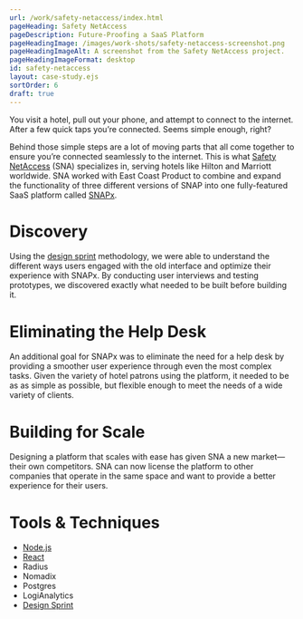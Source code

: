 ```yaml
---
url: /work/safety-netaccess/index.html
pageHeading: Safety NetAccess
pageDescription: Future-Proofing a SaaS Platform
pageHeadingImage: /images/work-shots/safety-netaccess-screenshot.png
pageHeadingImageAlt: A screenshot from the Safety NetAccess project.
pageHeadingImageFormat: desktop
id: safety-netaccess
layout: case-study.ejs
sortOrder: 6
draft: true
---
```


<p class="paragraph--major">You visit a hotel, pull out your phone, and attempt to connect to the internet. After a few quick taps you’re connected. Seems simple enough, right?</p>

<p class="paragraph--major">Behind those simple steps are a lot of moving parts that all come together to ensure you’re connected seamlessly to the internet. This is what <a href="http://safetynetaccess.com/">Safety NetAccess</a> (SNA) specializes in, serving hotels like Hilton and Marriott worldwide. SNA worked with East Coast Product to combine and expand the functionality of three different versions of SNAP into one fully-featured SaaS platform called <a href="http://safetynetaccess.com/#networks-snapx">SNAPx</a>.</p>

<h1 class="text-heading-one">Discovery</h1>

<p>Using the <a href="http://www.gv.com/sprint/">design sprint</a> methodology, we were able to understand the different ways users engaged with the old interface and optimize their experience with SNAPx. By conducting user interviews and testing prototypes, we discovered exactly what needed to be built before building it.</p>

<h1 class="text-heading-one">Eliminating the Help Desk</h1>

<p>An additional goal for SNAPx was to eliminate the need for a help desk by providing a smoother user experience through even the most complex tasks. Given the variety of hotel patrons using the platform, it needed to be as as simple as possible, but flexible enough to meet the needs of a wide variety of clients.</p>

<h1 class="text-heading-one">Building for Scale</h1>

<p>Designing a platform that scales with ease has given SNA a new market—their own competitors. SNA can now license the platform to other companies that operate in the same space and want to provide a better experience for their users.</p>

<h1 class="text-heading-one">Tools &amp; Techniques</h1>

<ul>
  <li><a href="/technologies/node">Node.js</a></li>
  <li><a href="/technologies/react">React</a></li>
  <li>Radius</li>
  <li>Nomadix</li>
  <li>Postgres</li>
  <li>LogiAnalytics</li>
  <li><a href="http://www.gv.com/sprint/">Design Sprint</a></li>
</ul>
